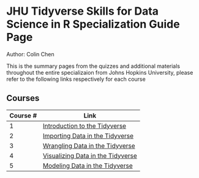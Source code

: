 # JHU Tidyverse Skills for Data Science in R Specialization Guide Page

Author: Colin Chen </br>

This is the summary pages from the quizzes and additional materials throughout the entire specializaion from Johns Hopkins University, please refer to the following links respectively for each course </br>

## Courses
Course # | Link 
--- | --- 
1 | [Introduction to the Tidyverse](https://github.com/hsc251/R-Learn/blob/master/JHU_Tidyverse/01_Introduction_to_Tidyverse/JHU_Tidyverse01.md)
2 | [Importing Data in the Tidyverse](https://github.com/hsc251/R-Learn/blob/master/JHU_Tidyverse/02_Import_Data_into_Tidyverse/JHU_Tidyverse02.md)
3 | [Wrangling Data in the Tidyverse](https://github.com/hsc251/R-Learn/blob/master/JHU_Tidyverse/03_Wrangling_Data_in_Tidyverse/JHU_Tidyverse03.md)
4 | [Visualizing Data in the Tidyverse](https://github.com/hsc251/R-Learn/blob/master/JHU_Tidyverse/04_Visualizing_Data_in_Tidyverse/JHU_Tidyverse04.md)
5 | [Modeling Data in the Tidyverse](https://github.com/hsc251/R-Learn/blob/master/JHU_Tidyverse/05_Modeling_Data_in_Tidyverse/JHU_Tidyverse05.md)
</br>
